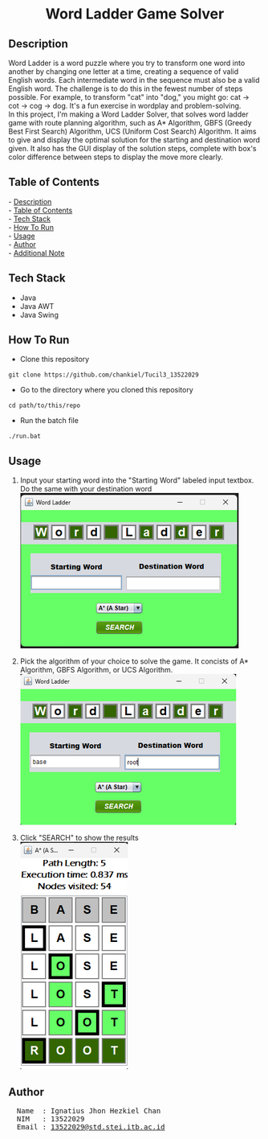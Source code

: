 <h1 align="center">Word Ladder Game Solver</h1>
<h2 id="description">Description </h2>

Word Ladder is a word puzzle where you try to transform one word into another by changing one letter at a time, creating a sequence of valid English words. Each intermediate word in the sequence must also be a valid English word. The challenge is to do this in the fewest number of steps possible. For example, to transform "cat" into "dog," you might go: cat -> cot -> cog -> dog. It's a fun exercise in wordplay and problem-solving.  
In this project, I'm making a Word Ladder Solver, that solves word ladder game with route planning algorithm, such as A* Algorithm, GBFS (Greedy Best First Search) Algorithm, UCS (Uniform Cost Search) Algorithm. It aims to give and display the optimal solution for the starting and destination word given. It also has the GUI display of the solution steps, complete with box's color difference between steps to display the move more clearly. 

<h2 id="table-of-contents">Table of Contents</h2>
- <a href="#description">Description</a><br/>
- <a href="#table-of-contents">Table of Contents</a><br/>
- <a href="#tech-stack">Tech Stack</a><br/>
- <a href="#how-to-run">How To Run</a><br/>
- <a href="#usage">Usage</a><br/>
- <a href="#author">Author</a><br/>
- <a href="#note">Additional Note</a>

<h2 id="tech-stack">Tech Stack</h2>

- Java
- Java AWT
- Java Swing

<h2 id="how-to-run">How To Run</h2>

- Clone this repository
```
git clone https://github.com/chankiel/Tucil3_13522029
```

- Go to the directory where you cloned this repository
```
cd path/to/this/repo
```

- Run the batch file
```
./run.bat
```

<h2 id="usage">Usage</h2>

1. Input your starting word into the "Starting Word" labeled input textbox. Do the same with your destination word  
![One](./img/empty_home.png)
2. Pick the algorithm of your choice to solve the game. It concists of A* Algorithm, GBFS Algorithm, or UCS Algorithm.   
![Two](./img/input_home.png)

3. Click "SEARCH" to show the results  
![Three](./img/result.png)

<h2 id="author">Author</h2>
<pre>
  Name  : Ignatius Jhon Hezkiel Chan
  NIM   : 13522029
  Email : <a href="mailto:13522029@std.stei.itb.ac.id">13522029@std.stei.itb.ac.id</a>
</pre>